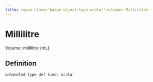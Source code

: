 ```yaml
---
title: <span class="badge object-type-scalar"></span> Millilitre
---
```

# <span class="badge object-type-scalar"></span> Millilitre

Volume: millilitre (mL)

## Definition

```php
unhandled type def kind: scalar
```
